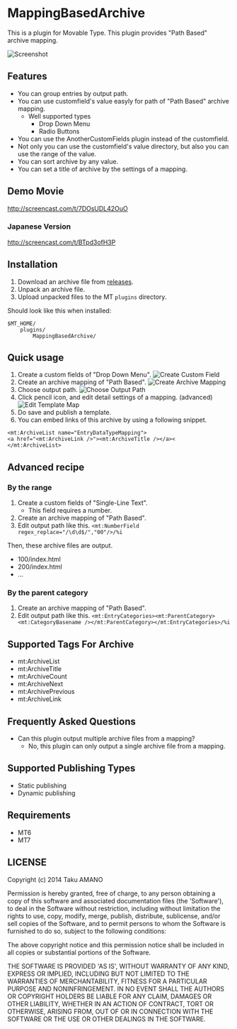# MappingBasedArchive

This is a plugin for Movable Type.
This plugin provides "Path Based" archive mapping.

![Screenshot](https://raw.githubusercontent.com/usualoma/mt-plugin-MappingBasedArchive/master/artwork/screenshot.png)


## Features

* You can group entries by output path.
* You can use customfield's value easyly for path of "Path Based" archive mapping.
    * Well supported types
        * Drop Down Menu
        * Radio Buttons
* You can use the AnotherCustomFields plugin instead of the customfield.
* Not only you can use the customfield's value directory, but also you can use the range of the value.
* You can sort archive by any value.
* You can set a title of archive by the settings of a mapping.


## Demo Movie

http://screencast.com/t/7DOsUDL42OuO

### Japanese Version

http://screencast.com/t/BTpd3ofH3P


## Installation

1. Download an archive file from [releases](https://github.com/usualoma/mt-plugin-MappingBasedArchive/releases).
1. Unpack an archive file.
1. Upload unpacked files to the MT `plugins` directory.

Should look like this when installed:

    $MT_HOME/
        plugins/
            MappingBasedArchive/


## Quick usage

1. Create a custom fields of "Drop Down Menu".
![Create Custom Field](https://raw.githubusercontent.com/usualoma/mt-plugin-MappingBasedArchive/master/artwork/create-custom-field.png)
1. Create an archive mapping of "Path Based".
![Create Archive Mapping](https://raw.githubusercontent.com/usualoma/mt-plugin-MappingBasedArchive/master/artwork/create-archive-mapping.png)
1. Choose output path.
![Choose Output Path](https://raw.githubusercontent.com/usualoma/mt-plugin-MappingBasedArchive/master/artwork/screenshot.png)
1. Click pencil icon, and edit detail settings of a mapping. (advanced)
![Edit Template Map](https://raw.githubusercontent.com/usualoma/mt-plugin-MappingBasedArchive/master/artwork/edit-template-map.png)
1. Do save and publish a template.
1. You can embed links of this archive by using a following snippet.
```mtml
<mt:ArchiveList name="EntryDataTypeMapping">
<a href="<mt:ArchiveLink />"><mt:ArchiveTitle /></a><
</mt:ArchiveList>
```

## Advanced recipe

### By the range

1. Create a custom fields of "Single-Line Text".
    * This field requires a number.
1. Create an archive mapping of "Path Based".
1. Edit output path like this.
   `<mt:NumberField regex_replace="/\d\d$/","00"/>/%i`

Then, these archive files are output.
* 100/index.html
* 200/index.html
* ...

### By the parent category

1. Create an archive mapping of "Path Based".
1. Edit output path like this.
    `<mt:EntryCategories><mt:ParentCategory><mt:CategoryBasename /></mt:ParentCategory></mt:EntryCategories>/%i`


## Supported Tags For Archive
* mt:ArchiveList
* mt:ArchiveTitle
* mt:ArchiveCount
* mt:ArchiveNext
* mt:ArchivePrevious
* mt:ArchiveLink


## Frequently Asked Questions
* Can this plugin output multiple archive files from a mapping?
    * No, this plugin can only output a single archive file from a mapping.


## Supported Publishing Types

* Static publishing
* Dynamic publishing


## Requirements

* MT6
* MT7

## LICENSE

Copyright (c) 2014 Taku AMANO

Permission is hereby granted, free of charge, to any person obtaining
a copy of this software and associated documentation files (the
'Software'), to deal in the Software without restriction, including
without limitation the rights to use, copy, modify, merge, publish,
distribute, sublicense, and/or sell copies of the Software, and to
permit persons to whom the Software is furnished to do so, subject to
the following conditions:

The above copyright notice and this permission notice shall be
included in all copies or substantial portions of the Software.

THE SOFTWARE IS PROVIDED 'AS IS', WITHOUT WARRANTY OF ANY KIND,
EXPRESS OR IMPLIED, INCLUDING BUT NOT LIMITED TO THE WARRANTIES OF
MERCHANTABILITY, FITNESS FOR A PARTICULAR PURPOSE AND NONINFRINGEMENT.
IN NO EVENT SHALL THE AUTHORS OR COPYRIGHT HOLDERS BE LIABLE FOR ANY
CLAIM, DAMAGES OR OTHER LIABILITY, WHETHER IN AN ACTION OF CONTRACT,
TORT OR OTHERWISE, ARISING FROM, OUT OF OR IN CONNECTION WITH THE
SOFTWARE OR THE USE OR OTHER DEALINGS IN THE SOFTWARE.
